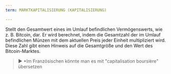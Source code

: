```yaml
---
term: MARKTKAPITALISIERUNG (KAPITALISIERUNG)

---
```

Stellt den Gesamtwert eines im Umlauf befindlichen Vermögenswerts, wie z. B. Bitcoin, dar. Er wird berechnet, indem die Gesamtzahl der im Umlauf befindlichen Münzen mit dem aktuellen Preis jeder Einheit multipliziert wird. Diese Zahl gibt einen Hinweis auf die Gesamtgröße und den Wert des Bitcoin-Marktes.

> ► *Im Französischen könnte man es mit "capitalisation boursière" übersetzen